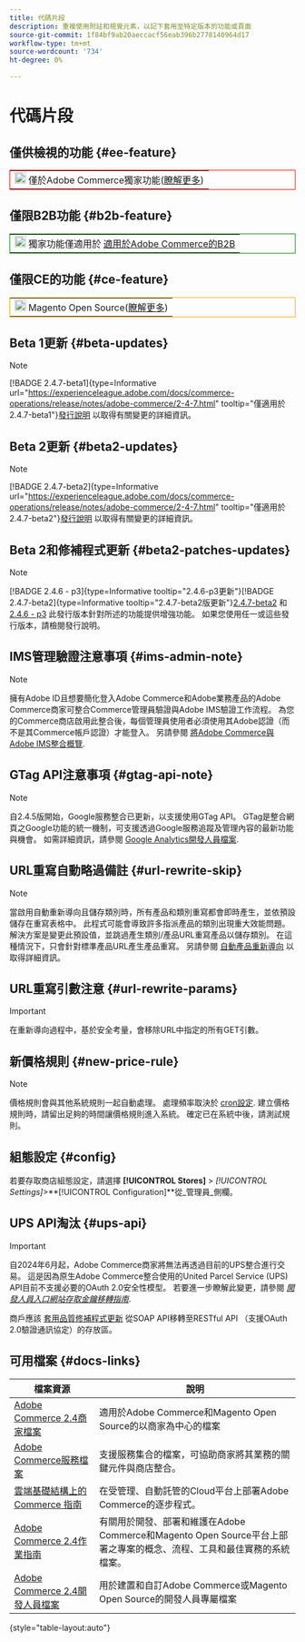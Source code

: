 ```yaml
---
title: 代碼片段
description: 重複使用附註和視覺元素，以記下套用至特定版本的功能或頁面
source-git-commit: 1f84bf9ab20aeccacf56eab396b2778140964d17
workflow-type: tm+mt
source-wordcount: '734'
ht-degree: 0%

---
```


# 代碼片段

## 僅供檢視的功能 {#ee-feature}

<table style="border:1px solid red">
<tr><td><img alt="Adobe Commerce功能" src="../assets/adobe-logo.svg" width="20" height="20" /> 僅於Adobe Commerce獨家功能(<a href="https://experienceleague.adobe.com/docs/commerce-admin/user-guides/home.html#product-editions">瞭解更多</a>)</td></tr>
</table>

## 僅限B2B功能 {#b2b-feature}

<table style="border:1px solid green">
<tr><td><img alt="Adobe Commerce的B2B功能" src="../assets/b2b.svg" width="20" height="20" /> 獨家功能僅適用於 <a href="https://experienceleague.adobe.com/docs/commerce-admin/b2b/introduction.html?lang=en">適用於Adobe Commerce的B2B</a></td></tr>
</table>

## 僅限CE的功能 {#ce-feature}

<table style="border:1px solid orange">
<tr><td><img alt="Magento Open Source功能" src="../assets/open-source.svg" width="20" height="20" /> Magento Open Source(<a href="https://experienceleague.adobe.com/docs/commerce-admin/user-guides/home.html#product-editions">瞭解更多</a>)</td></tr>
</table>

## Beta 1更新 {#beta-updates}

>[!NOTE]
>
>[!BADGE 2.4.7-beta1]{type=Informative url="https://experienceleague.adobe.com/docs/commerce-operations/release/notes/adobe-commerce/2-4-7.html" tooltip="僅適用於2.4.7-beta1"}[發行說明](https://experienceleague.adobe.com/docs/commerce-operations/release/notes/adobe-commerce/2-4-7.html) 以取得有關變更的詳細資訊。

## Beta 2更新 {#beta2-updates}

>[!NOTE]
>
[!BADGE 2.4.7-beta2]{type=Informative url="https://experienceleague.adobe.com/docs/commerce-operations/release/notes/adobe-commerce/2-4-7.html" tooltip="僅適用於2.4.7-beta2"}[發行說明](https://experienceleague.adobe.com/docs/commerce-operations/release/notes/adobe-commerce/2-4-7.html) 以取得有關變更的詳細資訊。

## Beta 2和修補程式更新 {#beta2-patches-updates}

>[!NOTE]
>
[!BADGE 2.4.6 - p3]{type=Informative tooltip="2.4.6-p3更新"}[!BADGE 2.4.7-beta2]{type=Informative tooltip="2.4.7-beta2版更新"}[2.4.7-beta2](https://experienceleague.adobe.com/docs/commerce-operations/release/notes/adobe-commerce/2-4-7.html) 和 [2.4.6 - p3](https://experienceleague.adobe.com/docs/commerce-operations/release/notes/security-patches/2-4-6-p3.html) 此發行版本針對所述的功能提供增強功能。 如果您使用任一或這些發行版本，請檢閱發行說明。

## IMS管理驗證注意事項 {#ims-admin-note}

>[!NOTE]
>
擁有Adobe ID且想要簡化登入Adobe Commerce和Adobe業務產品的Adobe Commerce商家可整合Commerce管理員驗證與Adobe IMS驗證工作流程。 為您的Commerce商店啟用此整合後，每個管理員使用者必須使用其Adobe認證（而不是其Commerce帳戶認證）才能登入。 另請參閱 [將Adobe Commerce與Adobe IMS整合概覽](/help/getting-started/adobe-ims-integration-overview.md).

## GTag API注意事項 {#gtag-api-note}

>[!NOTE]
>
自2.4.5版開始，Google服務整合已更新，以支援使用GTag API。 GTag是整合網頁之Google功能的統一機制，可支援透過Google服務追蹤及管理內容的最新功能與機會。 如需詳細資訊，請參閱 [Google Analytics開發人員檔案](https://developers.google.com/analytics/devguides/collection/gtagjs).

## URL重寫自動略過備註 {#url-rewrite-skip}

>[!NOTE]
>
當啟用自動重新導向且儲存類別時，所有產品和類別重寫都會即時產生，並依預設儲存在重寫表格中。 此程式可能會導致許多指派產品的類別出現重大效能問題。 解決方案是變更此預設值，並跳過產生類別/產品URL重寫產品以儲存類別。 在這種情況下，只會針對標準產品URL產生產品重寫。 另請參閱 [自動產品重新導向](/help/merchandising-promotions/url-redirect-product-automatic.md) 以取得詳細資訊。

## URL重寫引數注意 {#url-rewrite-params}

>[!IMPORTANT]
>
在重新導向過程中，基於安全考量，會移除URL中指定的所有GET引數。

## 新價格規則 {#new-price-rule}

>[!NOTE]
>
價格規則會與其他系統規則一起自動處理。 處理頻率取決於 [cron設定](https://experienceleague.adobe.com/docs/commerce-operations/configuration-guide/cli/configure-cron-jobs.html). 建立價格規則時，請留出足夠的時間讓價格規則進入系統。 確定已在系統中後，請測試規則。

## 組態設定 {#config}

若要存取商店組態設定，請選擇 **[!UICONTROL Stores]** > _[!UICONTROL Settings]_>**[!UICONTROL Configuration]**從_&#x200B;管理員&#x200B;_側欄。

## UPS API淘汰 {#ups-api}

>[!IMPORTANT]
>
自2024年6月起，Adobe Commerce商家將無法再透過目前的UPS整合進行交易。 這是因為原生Adobe Commerce整合使用的United Parcel Service (UPS) API目前不支援必要的OAuth 2.0安全性模型。 若要進一步瞭解此變更，請參閱 [_開發人員入口網站存取金鑰移轉指南_](https://developer.ups.com/oauth-developer-guide). <br/>
>
商戶應該 [套用品質修補程式更新](https://experienceleague.adobe.com/docs/commerce-knowledge-base/kb/troubleshooting/known-issues-patches-attached/ups-shipping-method-integration-migration-from-soap-to-restful-api.html) 從SOAP API移轉至RESTful API （支援OAuth 2.0驗證通訊協定）的存放區。


## 可用檔案 {#docs-links}

| 檔案資源 | 說明 |
|----------------------- | ----------- |
| [Adobe Commerce 2.4商家檔案](../landing/home.md) | 適用於Adobe Commerce和Magento Open Source的以商家為中心的檔案 |
| [Adobe Commerce服務檔案](https://experienceleague.adobe.com/docs/commerce-merchant-services/user-guides/home.html) | 支援服務集合的檔案，可協助商家將其業務的關鍵元件與商店整合。 |
| [雲端基礎結構上的 Commerce 指南](https://experienceleague.adobe.com/docs/commerce-cloud-service/user-guide/overview.html) | 在受管理、自動託管的Cloud平台上部署Adobe Commerce的逐步程式。 |
| [Adobe Commerce 2.4作業指南](https://experienceleague.adobe.com/docs/commerce-operations/operational-guides/home.html) | 有關用於開發、部署和維護在Adobe Commerce和Magento Open Source平台上部署之專案的概念、流程、工具和最佳實務的系統檔案。 |
| [Adobe Commerce 2.4開發人員檔案](https://developer.adobe.com/commerce/docs) | 用於建置和自訂Adobe Commerce或Magento Open Source的開發人員專屬檔案 |

{style="table-layout:auto"}
